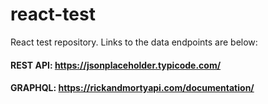 # react-test
React test repository. Links to the data endpoints are below:

#### REST API: https://jsonplaceholder.typicode.com/

#### GRAPHQL: https://rickandmortyapi.com/documentation/
